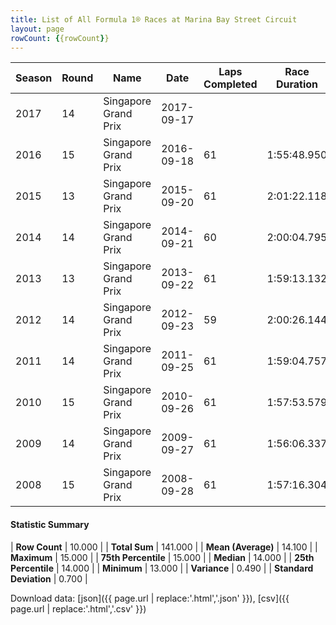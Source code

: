 ```yaml
---
title: List of All Formula 1® Races at Marina Bay Street Circuit
layout: page
rowCount: {{rowCount}}
---
```


| Season | Round | Name | Date | Laps Completed | Race Duration | Winning Driver | Winning Constructor |
|--|--|--|--|--|--|--|--|
| 2017 | 14 | Singapore Grand Prix | 2017-09-17 |   |   |   |   |
| 2016 | 15 | Singapore Grand Prix | 2016-09-18 | 61 | 1:55:48.950 | Nico Rosberg 🇩🇪 | Mercedes 🇩🇪 |
| 2015 | 13 | Singapore Grand Prix | 2015-09-20 | 61 | 2:01:22.118 | Sebastian Vettel 🇩🇪 | Ferrari 🇮🇹 |
| 2014 | 14 | Singapore Grand Prix | 2014-09-21 | 60 | 2:00:04.795 | Lewis Hamilton 🇬🇧 | Mercedes 🇩🇪 |
| 2013 | 13 | Singapore Grand Prix | 2013-09-22 | 61 | 1:59:13.132 | Sebastian Vettel 🇩🇪 | Red Bull 🇦🇹 |
| 2012 | 14 | Singapore Grand Prix | 2012-09-23 | 59 | 2:00:26.144 | Sebastian Vettel 🇩🇪 | Red Bull 🇦🇹 |
| 2011 | 14 | Singapore Grand Prix | 2011-09-25 | 61 | 1:59:04.757 | Sebastian Vettel 🇩🇪 | Red Bull 🇦🇹 |
| 2010 | 15 | Singapore Grand Prix | 2010-09-26 | 61 | 1:57:53.579 | Fernando Alonso 🇪🇸 | Ferrari 🇮🇹 |
| 2009 | 14 | Singapore Grand Prix | 2009-09-27 | 61 | 1:56:06.337 | Lewis Hamilton 🇬🇧 | McLaren 🇬🇧 |
| 2008 | 15 | Singapore Grand Prix | 2008-09-28 | 61 | 1:57:16.304 | Fernando Alonso 🇪🇸 | Renault 🇫🇷 |

#### Statistic Summary

| **Row Count** | 10.000 |
| **Total Sum** | 141.000 |
| **Mean (Average)** | 14.100 |
| **Maximum** | 15.000 |
| **75th Percentile** | 15.000 |
| **Median** | 14.000 |
| **25th Percentile** | 14.000 |
| **Minimum** | 13.000 |
| **Variance** | 0.490 |
| **Standard Deviation** | 0.700 |

Download data: [json]({{ page.url | replace:'.html','.json' }}), [csv]({{ page.url | replace:'.html','.csv' }})
